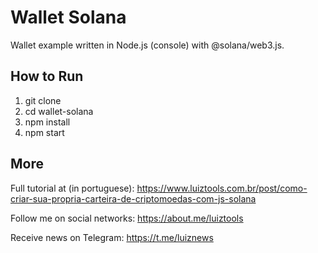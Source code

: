 # Wallet Solana
Wallet example written in Node.js (console) with @solana/web3.js.

## How to Run

1. git clone
2. cd wallet-solana
3. npm install
4. npm start

## More

Full tutorial at (in portuguese): https://www.luiztools.com.br/post/como-criar-sua-propria-carteira-de-criptomoedas-com-js-solana

Follow me on social networks: https://about.me/luiztools

Receive news on Telegram: https://t.me/luiznews